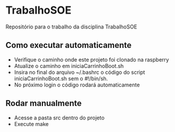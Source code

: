 # TrabalhoSOE
Repositório para o trabalho da disciplina TrabalhoSOE

## Como executar automaticamente
- Verifique o caminho onde este projeto foi clonado na raspberry
- Atualize o caminho em iniciaCarrinhoBoot.sh
- Insira no final do arquivo ~/.bashrc o código do script iniciaCarrinhoBoot.sh sem o #!/bin/sh.
- No próximo login o código rodará automaticamente

## Rodar manualmente
- Acesse a pasta src dentro do projeto
- Execute make
